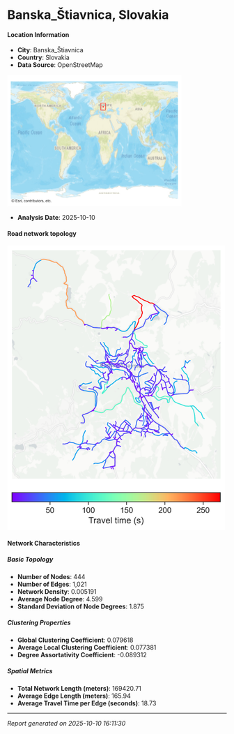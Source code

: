# Banska_Štiavnica, Slovakia

#### Location Information

- **City**: Banska_Štiavnica
- **Country**: Slovakia
- **Data Source**: OpenStreetMap
<img src="Banska_Štiavnica_location.png" alt="Banska_Štiavnica Location Map" width="400" />

- **Analysis Date**: 2025-10-10

#### Road network topology

<img src="Banska_Štiavnica_network_map.png" alt="Banska_Štiavnica Road Network Map" width="500"/>

#### Network Characteristics

##### Basic Topology

- **Number of Nodes**: 444
- **Number of Edges**: 1,021
- **Network Density**: 0.005191
- **Average Node Degree**: 4.599
- **Standard Deviation of Node Degrees**: 1.875

##### Clustering Properties

- **Global Clustering Coefficient**: 0.079618
- **Average Local Clustering Coefficient**: 0.077381
- **Degree Assortativity Coefficient**: -0.089312

##### Spatial Metrics

- **Total Network Length (meters)**: 169420.71
- **Average Edge Length (meters)**: 165.94
- **Average Travel Time per Edge (seconds)**: 18.73

---
*Report generated on 2025-10-10 16:11:30*
